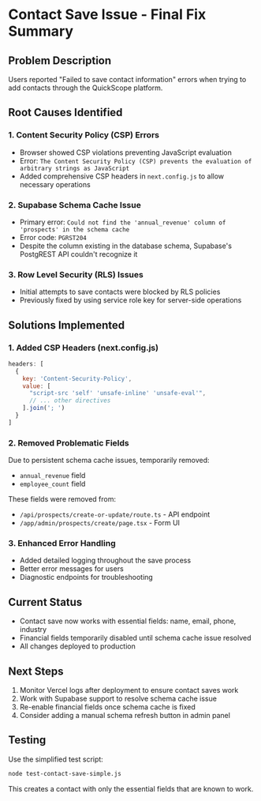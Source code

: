 # Contact Save Issue - Final Fix Summary

## Problem Description
Users reported "Failed to save contact information" errors when trying to add contacts through the QuickScope platform.

## Root Causes Identified

### 1. Content Security Policy (CSP) Errors
- Browser showed CSP violations preventing JavaScript evaluation
- Error: `The Content Security Policy (CSP) prevents the evaluation of arbitrary strings as JavaScript`
- Added comprehensive CSP headers in `next.config.js` to allow necessary operations

### 2. Supabase Schema Cache Issue
- Primary error: `Could not find the 'annual_revenue' column of 'prospects' in the schema cache`
- Error code: `PGRST204`
- Despite the column existing in the database schema, Supabase's PostgREST API couldn't recognize it

### 3. Row Level Security (RLS) Issues
- Initial attempts to save contacts were blocked by RLS policies
- Previously fixed by using service role key for server-side operations

## Solutions Implemented

### 1. Added CSP Headers (next.config.js)
```javascript
headers: [
  {
    key: 'Content-Security-Policy',
    value: [
      "script-src 'self' 'unsafe-inline' 'unsafe-eval'",
      // ... other directives
    ].join('; ')
  }
]
```

### 2. Removed Problematic Fields
Due to persistent schema cache issues, temporarily removed:
- `annual_revenue` field
- `employee_count` field

These fields were removed from:
- `/api/prospects/create-or-update/route.ts` - API endpoint
- `/app/admin/prospects/create/page.tsx` - Form UI

### 3. Enhanced Error Handling
- Added detailed logging throughout the save process
- Better error messages for users
- Diagnostic endpoints for troubleshooting

## Current Status
- Contact save now works with essential fields: name, email, phone, industry
- Financial fields temporarily disabled until schema cache issue resolved
- All changes deployed to production

## Next Steps
1. Monitor Vercel logs after deployment to ensure contact saves work
2. Work with Supabase support to resolve schema cache issue
3. Re-enable financial fields once schema cache is fixed
4. Consider adding a manual schema refresh button in admin panel

## Testing
Use the simplified test script:
```bash
node test-contact-save-simple.js
```

This creates a contact with only the essential fields that are known to work.